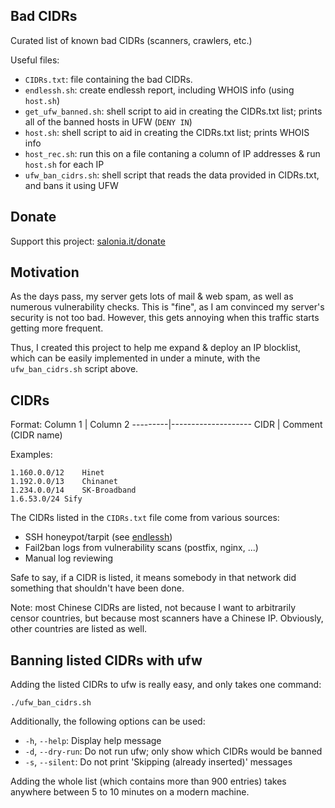 ## Bad CIDRs
Curated list of known bad CIDRs (scanners, crawlers, etc.)

Useful files:
- `CIDRs.txt`: file containing the bad CIDRs.
- `endlessh.sh`: create endlessh report, including WHOIS info (using `host.sh`)
- `get_ufw_banned.sh`: shell script to aid in creating the CIDRs.txt list; prints all of the banned hosts in UFW (`DENY IN`)
- `host.sh`: shell script to aid in creating the CIDRs.txt list; prints WHOIS info
- `host_rec.sh`: run this on a file contaning a column of IP addresses & run `host.sh` for each IP
- `ufw_ban_cidrs.sh`: shell script that reads the data provided in CIDRs.txt, and bans it using UFW

## Donate
Support this project: [salonia.it/donate](https://salonia.it/donate)

## Motivation
As the days pass, my server gets lots of mail & web spam, as well as numerous vulnerability checks.
This is "fine", as I am convinced my server's security is not too bad.
However, this gets annoying when this traffic starts getting more frequent.

Thus, I created this project to help me expand & deploy an IP blocklist,
which can be easily implemented in under a minute, with the `ufw_ban_cidrs.sh` script above.

## CIDRs
Format:
Column 1 | Column 2
---------|--------------------
CIDR     | Comment (CIDR name)

Examples:

```
1.160.0.0/12	Hinet
1.192.0.0/13	Chinanet
1.234.0.0/14	SK-Broadband
1.6.53.0/24	Sify
```

The CIDRs listed in the `CIDRs.txt` file come from various sources:
- SSH honeypot/tarpit (see [endlessh](https://github.com/skeeto/endlessh))
- Fail2ban logs from vulnerability scans (postfix, nginx, ...)
- Manual log reviewing

Safe to say, if a CIDR is listed, it means somebody in that network did something that shouldn't have been done.

Note: most Chinese CIDRs are listed, not because I want to arbitrarily censor countries,
but because most scanners have a Chinese IP. Obviously, other countries are listed as well.

## Banning listed CIDRs with ufw
Adding the listed CIDRs to ufw is really easy, and only takes one command:

```
./ufw_ban_cidrs.sh
```

Additionally, the following options can be used:
- `-h`, `--help`: Display help message
- `-d`, `--dry-run`: Do not run ufw; only show which CIDRs would be banned
- `-s`, `--silent`: Do not print 'Skipping (already inserted)' messages

Adding the whole list (which contains more than 900 entries)
takes anywhere between 5 to 10 minutes on a modern machine.
